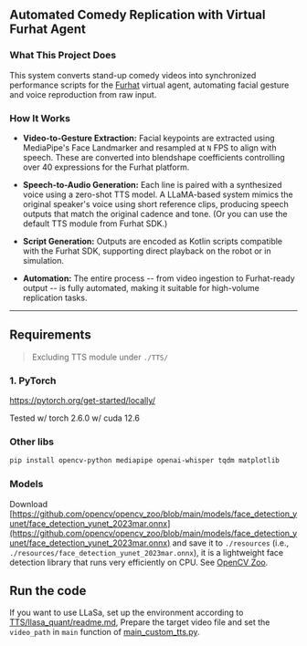 ## Automated Comedy Replication with Virtual Furhat Agent

### What This Project Does

This system converts stand-up comedy videos into synchronized performance scripts for the [Furhat](https://docs.furhat.io/getting_started/) virtual agent, automating facial gesture and voice reproduction from raw input. 

### How It Works

- **Video-to-Gesture Extraction:** Facial keypoints are extracted using MediaPipe's Face Landmarker and resampled at `N` FPS to align with speech. These are converted into blendshape coefficients controlling over 40 expressions for the Furhat platform.

- **Speech-to-Audio Generation:** Each line is paired with a synthesized voice using a zero-shot TTS model. A LLaMA-based system mimics the original speaker's voice using short reference clips, producing speech outputs that match the original cadence and tone.
(Or you can use the default TTS module from Furhat SDK.)

- **Script Generation:** Outputs are encoded as Kotlin scripts compatible with the Furhat SDK, supporting direct playback on the robot or in simulation.

- **Automation:** The entire process -- from video ingestion to Furhat-ready output -- is fully automated, making it suitable for high-volume replication tasks.

---

## Requirements

> Excluding TTS module under `./TTS/`
### 1. PyTorch

https://pytorch.org/get-started/locally/

Tested w/ torch 2.6.0 w/ cuda 12.6

### Other libs
```bash
pip install opencv-python mediapipe openai-whisper tqdm matplotlib
```

### Models
Download [https://github.com/opencv/opencv_zoo/blob/main/models/face_detection_yunet/face_detection_yunet_2023mar.onnx](https://github.com/opencv/opencv_zoo/blob/main/models/face_detection_yunet/face_detection_yunet_2023mar.onnx) and save it to
`./resources` (i.e., `./resources/face_detection_yunet_2023mar.onnx`), it is a lightweight face detection library that runs very efficiently on CPU.
See [OpenCV Zoo](https://github.com/opencv/opencv_zoo).

## Run the code
If you want to use LLaSa, set up the environment according to [TTS/llasa_quant/readme.md](./TTS/llasa_quant/readme.md),
Prepare the target video file and set the `video_path` in `main` function of [main_custom_tts.py](./main_custom_tts.py).
